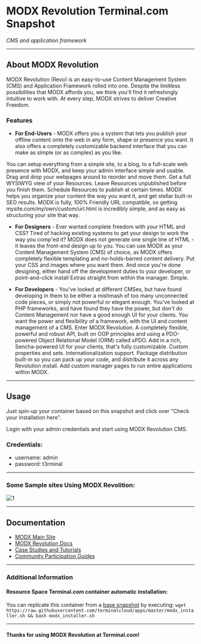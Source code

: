 # **MODX Revolution** Terminal.com Snapshot
*CMS and application framework*

---

## About MODX Revolution
MODX Revolution (Revo) is an easy-to-use Content Management System (CMS) and Application Framework rolled into one. Despite the limitless possibilities that MODX affords you, we think you'll find it refreshingly intuitive to work with. At every step, MODX strives to deliver Creative Freedom.


### Features
- **For End-Users** - MODX offers you a system that lets you publish your offline content onto the web in any form, shape or presence you want. It also offers a completely customizable backend interface that you can make as simple (or as complex) as you like.

You can setup everything from a simple site, to a blog, to a full-scale web presence with MODX, and keep your admin interface simple and usable. Drag and drop your webpages around to reorder and move them. Get a full WYSIWYG view of your Resources. Leave Resources unpublished before you finish them. Schedule Resources to publish at certain times.
MODX helps you organize your content the way you want it, and get stellar built-in SEO results. MODX is fully, 100% Friendly URL compatible, so getting mysite.com/my/own/custom/url.html is incredibly simple, and as easy as structuring your site that way.

- **For Designers** - Ever wanted complete freedom with your HTML and CSS? Tired of hacking existing systems to get your design to work the way you comp'ed it? MODX does not generate one single line of HTML - it leaves the front-end design up to you.
You can use MODX as your Content Management System (CMS) of choice, as MODX offers completely flexible templating and no-holds-barred content delivery. Put your CSS and images where you want them. And once you're done designing, either hand off the development duties to your developer, or point-and-click install Extras straight from within the manager. Simple. 

- **For Developers** - You've looked at different CMSes, but have found developing in them to be either a mishmash of too many unconnected code pieces, or simply not powerful or elegant enough. You've looked at PHP frameworks, and have found they have the power, but don't do Content Management nor have a good enough UI for your clients. You want the power and flexibility of a framework, with the UI and content management of a CMS.
Enter MODX Revolution. A completely flexible, powerful and robust API, built on OOP principles and using a PDO-powered Object Relational Model (ORM) called xPDO. Add in a rich, Sencha-powered UI for your clients, that's fully customizable. Custom properties and sets. Internationalization support. Package distribution built-in so you can pack up your code, and distribute it across any Revolution install. Add custom manager pages to run entire applications within MODX.

---

## Usage

Just spin-up your container based on this snapshot and click over "Check your installation here".

Login with your admin credentials and start using  MODX Revolution CMS.


### Credentials:

- username: admin
- password: t3rminal


---
### Some Sample sites Using MODX Revolition: 

![1](http://cdn.modx.com/assets/i/refresh14/sites-collage.jpg)	

---

## Documentation
- [MODX Main Site](http://modx.com/)
- [MODX Revolution Docs](http://rtfm.modx.com/revolution/2.x/)
- [Case Studies and Tutorials](http://rtfm.modx.com/revolution/2.x/case-studies-and-tutorials)
- [Community Participation Guides](http://rtfm.modx.com/community/)

---


### Additional Information
#### Resource Space Terminal.com container automatic installation:
You can replicate this container from a [base snapshot](https://www.terminal.com/tiny/FzpHiTXG1K) by executing:
`wget https://raw.githubusercontent.com/terminalcloud/apps/master/modx_installer.sh && bash modx_installer.sh`


---

#### Thanks for using MODX Revolution at Terminal.com!